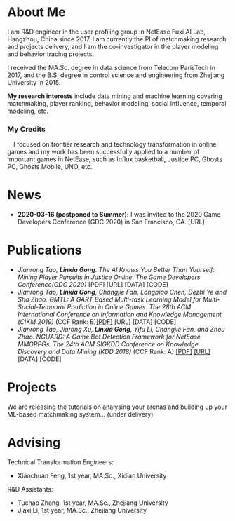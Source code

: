 # About Me
I am R&D engineer in the user profiling group in NetEase Fuxi AI Lab, Hangzhou, China since 2017.
I am currently the PI of matchmaking research and projects delivery, and I am the co-investigator in the player modeling and behavior tracing projects.

I received the MA.Sc. degree in data science from Telecom ParisTech in 2017, and the B.S. degree in control science and engineering from Zhejiang University in 2015.

<b>My research interests</b> include data mining and machine learning covering matchmaking, player ranking, behavior modeling, social influence, temporal modeling, etc.
        
### My Credits
&emsp;I focused on frontier research and technology transformation in online games and my work has been successfully applied to a number of important games in NetEase, such as Influx basketball, Justice PC, Ghosts PC, Ghosts Mobile, UNO, etc.

# News
- <b>2020-03-16 (postponed to Summer):</b> I was invited to the 2020 Game Developers Conference (GDC 2020) in San Francisco, CA. [URL]


# Publications
- *Jianrong Tao, <strong>Linxia Gong</strong>. The AI Knows You Better Than Yourself: Mining Player Pursuits in Justice Online. The Game Developers Conference(GDC 2020)* [PDF] [URL] [DATA] [CODE]
- *Jianrong Tao, <strong>Linxia Gong</strong>, Changjie Fan, Longbiao Chen, Dezhi Ye and Sha Zhao. GMTL: A GART Based Multi-task Learning Model for Multi-Social-Temporal Prediction in Online Games. The 28th ACM International Conference on Information and Knowledge Management (CIKM 2019)* (CCF Rank: B)[\[PDF\]](http://pmo8329a2.pic44.websiteonline.cn/upload/GMTL__A_GART_Based_Multi_task_Learning_Model_for_Multi_Social_Temporal_Prediction_in_Online_Games__CIKM2019.pdf) [URL] [DATA] [CODE]
- *Jianrong Tao, Jiarong Xu, <strong>Linxia Gong</strong>, Yifu Li, Changjie Fan, and Zhou Zhao. NGUARD: A Game Bot Detection Framework for NetEase MMORPGs. The 24th ACM SIGKDD Conference on Knowledge Discovery and Data Mining (KDD 2018)* (CCF Rank: A) [\[PDF\]](http://pmo8329a2.pic44.websiteonline.cn/upload/KDD2018.pdf) [\[URL\]](http://www.kdd.org/kdd2018/accepted-papers/view/nguard-a-game-bot-detection-framework-for-netease-mmorpgs) [DATA] [CODE]
        
# Projects
We are releasing the tutorials on analysing your arenas and building up your ML-based matchmaking system... (under delivery) 

# Advising
Technical Transformation Engineers:
- Xiaochuan Feng, 1st year, MA.Sc., Xidian University

R&D Assistants: 
- Tuchao Zhang, 1st year, MA.Sc., Zhejiang University
- Jiaxi Li, 1st year, MA.Sc., Zhejiang University